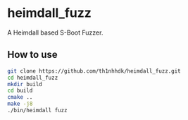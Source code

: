 # heimdall_fuzz

A Heimdall based S-Boot Fuzzer.

## How to use
```bash
git clone https://github.com/th1nhhdk/heimdall_fuzz.git
cd heimdall_fuzz
mkdir build
cd build
cmake ..
make -j8
./bin/heimdall fuzz
```
